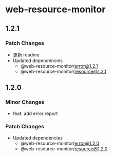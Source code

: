 # web-resource-monitor

## 1.2.1

### Patch Changes

- 更新 readme
- Updated dependencies
  - @web-resource-monitor/error@1.2.1
  - @web-resource-monitor/resource@1.2.1

## 1.2.0

### Minor Changes

- feat: add error report

### Patch Changes

- Updated dependencies
  - @web-resource-monitor/error@1.2.0
  - @web-resource-monitor/resource@1.2.0
